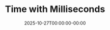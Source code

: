 ---
layout: ext_single
title: Time with Milliseconds
slug: time-with-milliseconds
desc: Get and Format time with extra precision!
category: utilities
date: '2025-10-27T00:00:00-00:00'
permalink: extensions/utilities/:slug
download_url: https://downgit.github.io/#/home?url=https://github.com/prodzpod/SAMMI-Extensions/blob/main/Time.sef
developer_name: prod
developer_url: https://prod.kr
icon_local: time-with-milliseconds-0.png
screenshots_local: time-with-milliseconds-1.png, time-with-milliseconds-2.png
version: 1.0
sammi_version: '2025.2.0^'
platform: Any
overview: |
    # Features

    Allows you to get and format time down to the milliseconds.

    ## Commands

    - `Get Date/Time with Milliseconds`: returns a number of milliseconds passed since 1/1/1970.
    - `Format Date/Time with Milliseconds`: returns a string of formatted time.

    ## Format Parameters

    - `YY`: 20 **`24`**
    - `YYY`: **`-10`** (1960)
    - `YYYY`: **`1960`**
    - `M`: **`5`**
    - `MM`: **`05`**
    - `MMM`: **`Jan`**
    - `MMM`: **`January`**
    - `D`: **`2`**
    - `DD`: **`02`**
    - `DDD`: **`57`** (days)
    - `DDDD`: **`7381`** (days since 1970-01-01)
    - `W`: week **`3`**
    - `WW`: **`W`** ednesday
    - `WWW`: **`Wed`** nesday
    - `WWWW`: **`Wednesday`**
    - `h`: **`14`**
    - `hh`: **`14`**
    - `hhh`: **`134`** (including days)
    - `H`: **`2`** (14)
    - `HH`: **`02`** (14)
    - `HHH`: **`PM`**
    - `m`: **`4`**
    - `mm`: **`04`**
    - `s`: **`6`**
    - `ss`: **`06`**
    - `sss`: **`6.4`** 00
    - `ssss`: 6. **`400`**
    - `Z`: UTC+ **`0`**
    - `ZZ`: UTC **`+0`**
    - `ZZZ`: **`GMT`**
    - `ZZZZ`: UTC **`+00:00`**
    - `%`: interpret next replacekey as literal
    - `%%`: **`%`**
    - `!`: split two replacekeys

    - Default FormatTime format: `DDDD:hh:mm:sss`
    - Default FormatDate format: `YYYY-MM-DDThh:mm:ss.ssssZZZZ`

    The code is available to examine and download on [github](https://github.com/prodzpod/SAMMI-Extensions/tree/main).

    # Disclaimer

    If you have any **questions**, **help** or **bugs to report** while using this extension, please message me at @pr_d on discord! I'd be glad to help you out.
setup_url: https://sammi.solutions/extensions/install
privacy_collect: false
---